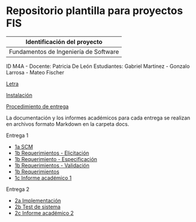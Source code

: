 # Repositorio plantilla para proyectos FIS

| Identificación del proyecto
|-----------
| Fundamentos de Ingeniería de Software
ID M4A - Docente: Patricia De León
Estudiantes: Gabriel Martinez - Gonzalo Larrosa - Mateo Fischer

[Letra](letra.md)

[Instalación](install.md)

[Procedimiento de entrega](proc_entrega.md)

La documentación y los informes académicos para cada entrega se realizan en archivos formato Markdown en la carpeta docs.

Entrega 1
* [1a SCM](docs/1a_scm.md)
* [1b Requerimientos - Elicitación](docs/1b_requerimientos_elicitacion.md)
* [1b Requerimiento - Especificación](docs/1b_requerimientos_especificacion.md)
* [1b Requerimientos - Validación](docs/1b_requerimientos_validacion.md)
* [1b Requerimientos](docs/1b_requerimientos.md)
* [1c Informe académico 1](docs/1c_informe_academico_1.md)

Entrega 2
* [2a Implementación](docs/2a_implementacion.md)
* [2b Test de sistema](docs/2b_testsistema.md)
* [2c Informe académico 2](docs/2c_informe_academico_2.md)
